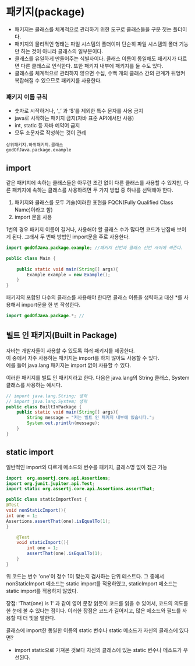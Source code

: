 # 패키지(package)
- 패키지는 클래스를 체계적으로 관리하기 위한 도구로 클래스들을 구분 짓는 폴더이다.  
- 패키지의 물리적인 형태는 파일 시스템의 폴더이며 단순히 파일 시스템의 폴더 기능만 하는 것이 아니라 클래스의 일부분이다.  
- 클래스를 유일하게 만들어주는 식별자이다. 클래스 이름이 동일해도 패키지가 다르면 다른 클래스로 인식한다. 또한 패키지 내부에 패키지를 둘 수도 있다.
- 클래스를 체계적으로 관리하지 않으면 수십, 수백 개의 클래스 간의 관계가 뒤엉켜 복잡해질 수 있으므로 패키지를 사용한다.

### 패키지 이름 규칙
- 숫자로 시작하거나, ‘_’ 과 ‘$’를 제외한 특수 문자를 사용 금지
- java로 시작하는 패키지 금지(자바 표준 API에서만 사용)
- int, static 등 자바 예약어 금지 
- 모두 소문자로 작성하는 것이 관례
```
상위패키지.하위패키지.클래스
godOfJava.package.example
```

## import
같은 패키지에 속하는 클래스들은 아무런 조건 없이 다른 클래스를 사용할 수 있지만, 다른 패키지에 속하는 클래스를 사용하려면 두 가지 방법 중 하나를 선택해야 한다.
1. 패키지와 클래스를 모두 기술(이러한 표현을 FQCN(Fully Qualified Class Name)이라고 함)
2. import 문을 사용

1번의 경우 패키지 이름이 길거나, 사용해야 할 클래스 수가 많다면 코드가 난잡해 보이게 된다. 그래서 두 번째 방법인 import문을 주로 사용한다.
```java
import godOfJava.package.example; //패키지 선언과 클래스 선언 사이에 써준다.

public class Main {
    
    public static void main(String[] args){
        Example example = new Example();
    }
}
```
패키지의 포함된 다수의 클래스를 사용해야 한다면 클래스 이름을 생략하고 대신 *를 사용해서 import문을 한 번 작성한다.
```java
import godOfJava.package.*; //
```

## 빌트 인 패키지(Built in Package)
자바는 개발자들이 사용할 수 있도록 여러 패키지를 제공한다.   
이 중에서 자주 사용하는 패키지는 import를 하지 않아도 사용할 수 있다.   
예를 들어 java.lang 패키지는 import 없이 사용할 수 있다.

이러한 패키지를 빌트 인 패키지라고 한다. 다음은 java.lang의 String 클래스, System 클래스를 사용하는 예시다.
```java
// import java.lang.String; 생략
// import java.lang.System; 생략
public class BuiltInPackage {
    public static void main(String[] args){
        String message = "저는 빌트 인 패키지 내부에 있습니다.";
        System.out.println(message);
    }
}
```

## static import
일반적인 import와 다르게 메소드와 변수를 패키지, 클래스명 없이 접근 가능
```java
import  org.assertj.core.api.Assertions;
import org.junit.jupiter.api.Test;
import static org.assertj.core.api.Assertions.assertThat;

public class staticImportTest {
@Test
void nonStaticImport(){
int one = 1;
Assertions.assertThat(one).isEqualTo(1);
}

    @Test
    void staticImport(){
        int one = 1;
        assertThat(one).isEqualTo(1);
    }
}
```

위 코드는 변수 'one'이 정수 1이 맞는지 검사하는 단위 테스트다. 그 중에서 nonStaticImport 메소드는 static import를 적용하였고, staticImport 메소드는 static import를 적용하지 않았다.  

장점: 'That(one) is 1' 과 같이 영어 문장 읽듯이 코드를 읽을 수 있어서, 코드의 의도를 한 눈에 볼 수 있다는 점이다. 이러한 장점은 코드가 길어지고, 많은 메소드와 필드를 사용할 때 더 빛을 발한다.

클래스에 import한 동일한 이름의 static 변수나 static 메소드가 자신의 클래스에 있다면?
- import static으로 가져온 것보다 자신의 클래스에 있는 static 변수나 메소드가 우선된다.

